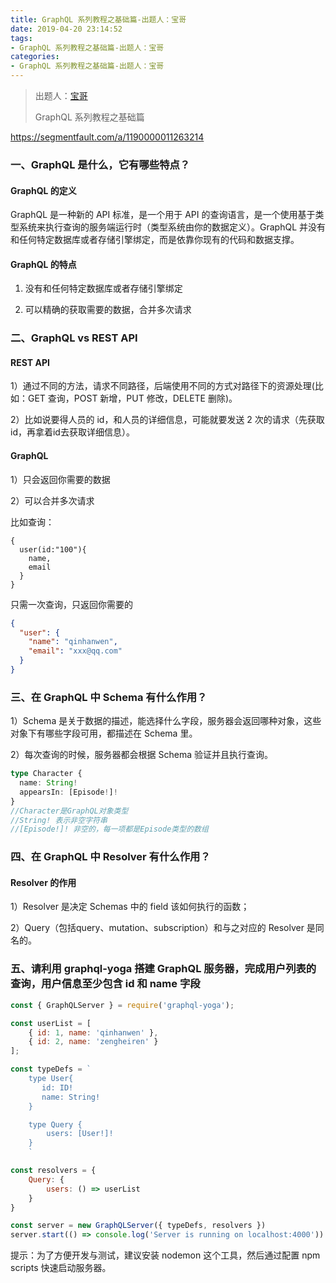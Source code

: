 ```yaml
---
title: GraphQL 系列教程之基础篇-出题人：宝哥
date: 2019-04-20 23:14:52
tags: 
- GraphQL 系列教程之基础篇-出题人：宝哥
categories: 
- GraphQL 系列教程之基础篇-出题人：宝哥
---
```


> 出题人：[宝哥](<http://www.semlinker.com/>)
>
> GraphQL 系列教程之基础篇

<https://segmentfault.com/a/1190000011263214>
### 一、GraphQL 是什么，它有哪些特点？

#### GraphQL 的定义

GraphQL 是一种新的 API 标准，是一个用于 API 的查询语言，是一个使用基于类型系统来执行查询的服务端运行时（类型系统由你的数据定义）。GraphQL 并没有和任何特定数据库或者存储引擎绑定，而是依靠你现有的代码和数据支撑。

#### GraphQL 的特点

1. 没有和任何特定数据库或者存储引擎绑定		  	

2. 可以精确的获取需要的数据，合并多次请求

### 二、GraphQL vs REST API

#### REST API

1）通过不同的方法，请求不同路径，后端使用不同的方式对路径下的资源处理(比如：GET 查询，POST 新增，PUT 修改，DELETE 删除)。

2）比如说要得人员的 id，和人员的详细信息，可能就要发送 2 次的请求（先获取id，再拿着id去获取详细信息）。

#### GraphQL

1）只会返回你需要的数据

2）可以合并多次请求

比如查询：

```
{
  user(id:"100"){
    name,
    email
  }
}
```

只需一次查询，只返回你需要的

```json
{
  "user": {
    "name": "qinhanwen",
    "email": "xxx@qq.com" 
  }
}
```

### 三、在 GraphQL 中 Schema 有什么作用？

1）Schema 是关于数据的描述，能选择什么字段，服务器会返回哪种对象，这些对象下有哪些字段可用，都描述在 Schema 里。

2）每次查询的时候，服务器都会根据 Schema 验证并且执行查询。

```typescript
type Character {
  name: String!
  appearsIn: [Episode!]!
}
//Character是GraphQL对象类型
//String! 表示非空字符串
//[Episode!]! 非空的，每一项都是Episode类型的数组
```

### 四、在 GraphQL 中 Resolver 有什么作用？

#### Resolver 的作用

1）Resolver 是决定 Schemas 中的 field 该如何执行的函数；

2）Query（包括query、mutation、subscription）和与之对应的 Resolver 是同名的。

### 五、请利用 graphql-yoga 搭建 GraphQL 服务器，完成用户列表的查询，用户信息至少包含 id 和 name 字段

```javascript
const { GraphQLServer } = require('graphql-yoga');

const userList = [
    { id: 1, name: 'qinhanwen' },
    { id: 2, name: 'zengheiren' }
];

const typeDefs = `
    type User{
       id: ID!
       name: String!
    }

    type Query {
        users: [User!]!
    }
    `

const resolvers = {
    Query: {
        users: () => userList
    }
}

const server = new GraphQLServer({ typeDefs, resolvers })
server.start(() => console.log('Server is running on localhost:4000'))
```





提示：为了方便开发与测试，建议安装 nodemon 这个工具，然后通过配置 npm scripts 快速启动服务器。